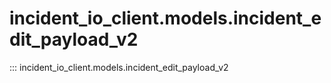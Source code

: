 # incident_io_client.models.incident_edit_payload_v2

::: incident_io_client.models.incident_edit_payload_v2